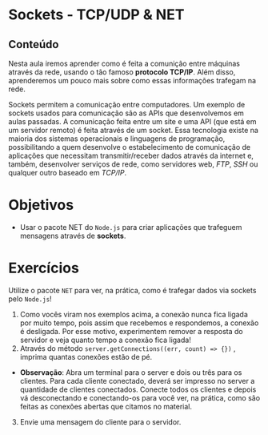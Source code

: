 # Sockets - TCP/UDP & NET
## Conteúdo
Nesta aula iremos aprender como é feita a comunição entre máquinas através da rede, usando o tão famoso **protocolo TCP/IP**. Além disso, aprenderemos um pouco mais sobre como essas informações trafegam na rede.

Sockets permitem a comunicação entre computadores. Um exemplo de sockets usados para comunicação são as APIs que desenvolvemos em aulas passadas. A comunicação feita entre um site e uma API (que está em um servidor remoto) é feita através de um socket.
Essa tecnologia existe na maioria dos sistemas operacionais e linguagens de programação, possibilitando a quem desenvolve o estabelecimento de comunicação de aplicações que necessitam transmitir/receber dados através da internet e, também, desenvolver serviços de rede, como servidores web, _FTP_, _SSH_ ou qualquer outro baseado em _TCP/IP_.
# Objetivos
- Usar o pacote NET do `Node.js` para criar aplicações que trafeguem mensagens através de **sockets**.
# Exercícios
Utilize o pacote `NET` para ver, na prática, como é trafegar dados via sockets pelo `Node.js`!
1. Como vocês viram nos exemplos acima, a conexão nunca fica ligada por muito tempo, pois assim que recebemos e respondemos, a conexão é desligada. Por esse motivo, experimentem remover a resposta do servidor e veja quanto tempo a conexão fica ligada!
2. Através do método `server.getConnections((err, count) => {})` , imprima quantas conexões estão de pé.
- **Observação**: Abra um terminal para o server e dois ou três para os clientes. Para cada cliente conectado, deverá ser impresso no server a quantidade de clientes conectados. Conecte todos os clientes e depois vá desconectando e conectando-os para você ver, na prática, como são feitas as conexões abertas que citamos no material.
3. Envie uma mensagem do cliente para o servidor.
